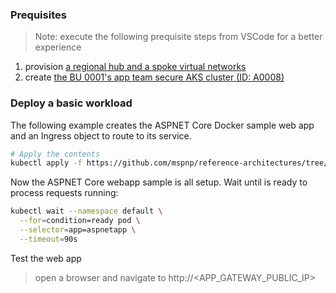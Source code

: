 ### Prequisites

> Note: execute the following prequisite steps from VSCode for a better experience

1. provision [a regional hub and a spoke virtual networks](./secure-baseline/networking/network-deploy.azcli)
2. create [the BU 0001's app team secure AKS cluster (ID: A0008)](./secure-baseline/network-deploy.azcli)

### Deploy a basic workload

The following example creates the ASPNET Core Docker sample web app and an Ingress object to route to its service.

```bash
# Apply the contents
kubectl apply -f https://github.com/mspnp/reference-architectures/tree/fcp/aks-baseline/aks/secure-baseline/workload/aspnetapp.yaml
```

Now the ASPNET Core webapp sample is all setup. Wait until is ready to process requests running:

```bash
kubectl wait --namespace default \
  --for=condition=ready pod \
  --selector=app=aspnetapp \
  --timeout=90s
```

Test the web app

> open a browser and navigate to http://<APP_GATEWAY_PUBLIC_IP>
